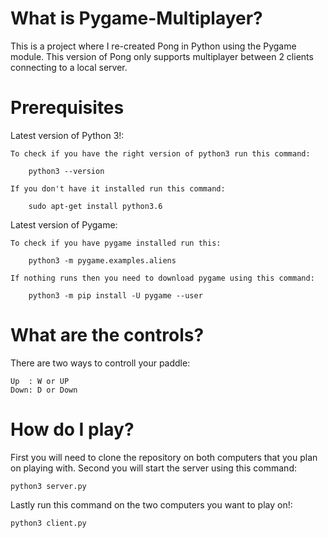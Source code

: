 # What is Pygame-Multiplayer?
This is a project where I re-created Pong in Python using the Pygame module. This version of Pong only supports multiplayer between 2 clients connecting to a local server. 

# Prerequisites
Latest version of Python 3!:

    To check if you have the right version of python3 run this command:
    
        python3 --version
    
    If you don't have it installed run this command:
    
        sudo apt-get install python3.6
    
Latest version of Pygame:
    
    To check if you have pygame installed run this:
    
        python3 -m pygame.examples.aliens
    
    If nothing runs then you need to download pygame using this command:
    
        python3 -m pip install -U pygame --user

# What are the controls?
There are two ways to controll your paddle:
    
    Up  : W or UP
    Down: D or Down
    
# How do I play?
First you will need to clone the repository on both computers that you plan on playing with.
Second you will start the server using this command:

    python3 server.py

Lastly run this command on the two computers you want to play on!:
    
    python3 client.py
